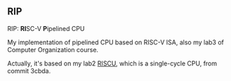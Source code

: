 ## RIP

RIP: **RI**SC-V **P**ipelined CPU

My implementation of pipelined CPU based on RISC-V ISA, also my lab3 of Computer Organization course.

Actually, it's based on my lab2 [RISCU](https://github.com/Jerry-Terrasse/RISCU), which is a single-cycle CPU, from commit 3cbda.

<!-- ![data path](./assets/data_path.png) -->

<!-- <center>data path</center></center> -->

